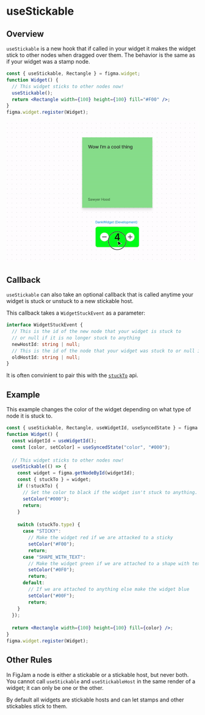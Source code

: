 # useStickable

## Overview

`useStickable` is a new hook that if called in your widget it makes the widget stick to other nodes when dragged over them. The behavior is the same as if your widget was a stamp node.

```jsx
const { useStickable, Rectangle } = figma.widget;
function Widget() {
  // This widget sticks to other nodes now!
  useStickable();
  return <Rectangle width={100} height={100} fill="#F00" />;
}
figma.widget.register(Widget);
```

![Gif of widget sticking to a sticky note](stick.gif)

## Callback

`useStickable` can also take an optional callback that is called anytime your widget is stuck or unstuck to a new stickable host.

This callback takes a `WidgetStuckEvent` as a parameter:

```ts
interface WidgetStuckEvent {
  // This is the id of the new node that your widget is stuck to
  // or null if it is no longer stuck to anything
  newHostId: string | null;
  // This is the id of the node that your widget was stuck to or null if it isn't stuck to anything
  oldHostId: string | null;
}
```

It is often convinient to pair this with the [`stuckTo`](stuckTo.md) api.

## Example

This example changes the color of the widget depending on what type of node it is stuck to.

```jsx
const { useStickable, Rectangle, useWidgetId, useSyncedState } = figma.widget;
function Widget() {
  const widgetId = useWidgetId();
  const [color, setColor] = useSyncedState("color", "#000");

  // This widget sticks to other nodes now!
  useStickable(() => {
    const widget = figma.getNodeById(widgetId);
    const { stuckTo } = widget;
    if (!stuckTo) {
      // Set the color to black if the widget isn't stuck to anything.
      setColor("#000");
      return;
    }

    switch (stuckTo.type) {
      case "STICKY":
        // Make the widget red if we are attacked to a sticky
        setColor("#F00");
        return;
      case "SHAPE_WITH_TEXT":
        // Make the widget green if we are attached to a shape with text
        setColor("#0F0");
        return;
      default:
        // If we are attached to anything else make the widget blue
        setColor("#00F");
        return;
    }
  });

  return <Rectangle width={100} height={100} fill={color} />;
}
figma.widget.register(Widget);
```

## Other Rules

In FigJam a node is either a stickable or a stickable host, but never both. You cannot call `useStickable` and `useStickableHost` in the same render of a widget; it can only be one or the other.

By default all widgets are stickable hosts and can let stamps and other stickables stick to them.
